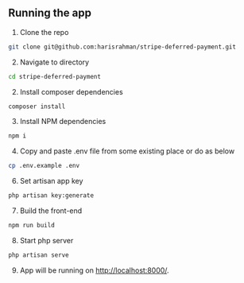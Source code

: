 ## Running the app

1. Clone the repo

```sh
git clone git@github.com:harisrahman/stripe-deferred-payment.git
```

2. Navigate to directory

```sh
cd stripe-deferred-payment
```

2. Install composer dependencies

```sh
composer install
```

3. Install NPM dependencies

```sh
npm i
```

4. Copy and paste .env file from some existing place or do as below

```sh
cp .env.example .env
```

6. Set artisan app key

```sh
php artisan key:generate
```

7. Build the front-end

```sh
npm run build
```

8. Start php server

```sh
php artisan serve
```

9. App will be running on [http://localhost:8000/](http://localhost:8000/).
